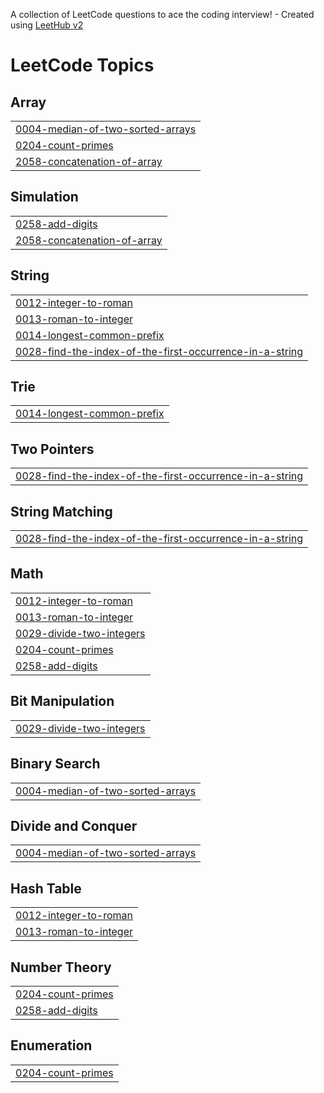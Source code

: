 A collection of LeetCode questions to ace the coding interview! - Created using [LeetHub v2](https://github.com/arunbhardwaj/LeetHub-2.0)
<!---LeetCode Topics Start-->
# LeetCode Topics
## Array
|  |
| ------- |
| [0004-median-of-two-sorted-arrays](https://github.com/MohamedEbraheem22/LeetCode/tree/master/0004-median-of-two-sorted-arrays) |
| [0204-count-primes](https://github.com/MohamedEbraheem22/LeetCode/tree/master/0204-count-primes) |
| [2058-concatenation-of-array](https://github.com/MohamedEbraheem22/LeetCode/tree/master/2058-concatenation-of-array) |
## Simulation
|  |
| ------- |
| [0258-add-digits](https://github.com/MohamedEbraheem22/LeetCode/tree/master/0258-add-digits) |
| [2058-concatenation-of-array](https://github.com/MohamedEbraheem22/LeetCode/tree/master/2058-concatenation-of-array) |
## String
|  |
| ------- |
| [0012-integer-to-roman](https://github.com/MohamedEbraheem22/LeetCode/tree/master/0012-integer-to-roman) |
| [0013-roman-to-integer](https://github.com/MohamedEbraheem22/LeetCode/tree/master/0013-roman-to-integer) |
| [0014-longest-common-prefix](https://github.com/MohamedEbraheem22/LeetCode/tree/master/0014-longest-common-prefix) |
| [0028-find-the-index-of-the-first-occurrence-in-a-string](https://github.com/MohamedEbraheem22/LeetCode/tree/master/0028-find-the-index-of-the-first-occurrence-in-a-string) |
## Trie
|  |
| ------- |
| [0014-longest-common-prefix](https://github.com/MohamedEbraheem22/LeetCode/tree/master/0014-longest-common-prefix) |
## Two Pointers
|  |
| ------- |
| [0028-find-the-index-of-the-first-occurrence-in-a-string](https://github.com/MohamedEbraheem22/LeetCode/tree/master/0028-find-the-index-of-the-first-occurrence-in-a-string) |
## String Matching
|  |
| ------- |
| [0028-find-the-index-of-the-first-occurrence-in-a-string](https://github.com/MohamedEbraheem22/LeetCode/tree/master/0028-find-the-index-of-the-first-occurrence-in-a-string) |
## Math
|  |
| ------- |
| [0012-integer-to-roman](https://github.com/MohamedEbraheem22/LeetCode/tree/master/0012-integer-to-roman) |
| [0013-roman-to-integer](https://github.com/MohamedEbraheem22/LeetCode/tree/master/0013-roman-to-integer) |
| [0029-divide-two-integers](https://github.com/MohamedEbraheem22/LeetCode/tree/master/0029-divide-two-integers) |
| [0204-count-primes](https://github.com/MohamedEbraheem22/LeetCode/tree/master/0204-count-primes) |
| [0258-add-digits](https://github.com/MohamedEbraheem22/LeetCode/tree/master/0258-add-digits) |
## Bit Manipulation
|  |
| ------- |
| [0029-divide-two-integers](https://github.com/MohamedEbraheem22/LeetCode/tree/master/0029-divide-two-integers) |
## Binary Search
|  |
| ------- |
| [0004-median-of-two-sorted-arrays](https://github.com/MohamedEbraheem22/LeetCode/tree/master/0004-median-of-two-sorted-arrays) |
## Divide and Conquer
|  |
| ------- |
| [0004-median-of-two-sorted-arrays](https://github.com/MohamedEbraheem22/LeetCode/tree/master/0004-median-of-two-sorted-arrays) |
## Hash Table
|  |
| ------- |
| [0012-integer-to-roman](https://github.com/MohamedEbraheem22/LeetCode/tree/master/0012-integer-to-roman) |
| [0013-roman-to-integer](https://github.com/MohamedEbraheem22/LeetCode/tree/master/0013-roman-to-integer) |
## Number Theory
|  |
| ------- |
| [0204-count-primes](https://github.com/MohamedEbraheem22/LeetCode/tree/master/0204-count-primes) |
| [0258-add-digits](https://github.com/MohamedEbraheem22/LeetCode/tree/master/0258-add-digits) |
## Enumeration
|  |
| ------- |
| [0204-count-primes](https://github.com/MohamedEbraheem22/LeetCode/tree/master/0204-count-primes) |
<!---LeetCode Topics End-->